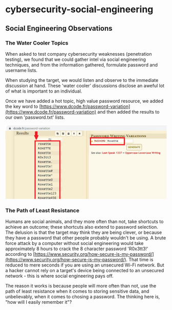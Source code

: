 # cybersecurity-social-engineering
## Social Engineering Observations

### The Water Cooler Topics

When asked to test company cybersecurity weaknesses (penetration testing), we found that we could gather intel via social engineering techniques, and from the information gathered, formulate password and username lists.

When studying the target, we would listen and observe to the immediate discussion at hand. These 'water cooler' discussions disclose an aweful lot of what is important to an individual.

Once we have added a hot topic, high value password resource, we added the key word to [https://www.dcode.fr/password-variation](https://www.dcode.fr/password-variation) and then added the results to our own 'password.txt' lists.

![](https://github.com/paulsbarrett/cybersecurity-social-engineering/blob/main/images/password_generation_example.png)


### The Path of Least Resistance

Humans are social animals, and they more often than not, take shortcuts to achieve an outcome; these shortcuts also extend to password selection. The delusion is that the target may think they are being clever, or because they have a password that other people probably wouldn't be using. A brute force attack by a computer without social engineering would take approximately 8 hours to crack the 8 character password 'R0x3tt3!' according to [https://www.security.org/how-secure-is-my-password/](https://www.security.org/how-secure-is-my-password/). That time is reduced to mere seconds if you are using an unsecured Wi-Fi network. But a hacker cannot rely on a target's device being connected to an unsecured network - this is where social engineering pays off.

The reason it works is because people will more often than not, use the path of least resistance when it comes to storing sensitive data, and unbelievably, when it comes to chosing a password. The thinking here is, "how will I easily remember it"?

